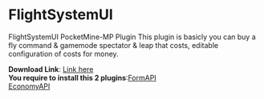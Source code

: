 # FlightSystemUI
FlightSystemUI PocketMine-MP Plugin
This plugin is basicly you can buy a fly command & gamemode spectator & leap that costs, editable configuration of costs for money.

**Download Link**: [Link here](https://github.com/DragonPlayzMC/FlightSystemUI/releases/tag/v2.0)<br>
**You require to install this 2 plugins**:[FormAPI](https://github.com/jojoe77777/FormAPI)<br> [EconomyAPI](https://github.com/EvolSoft/MassiveEconomy)<br>
